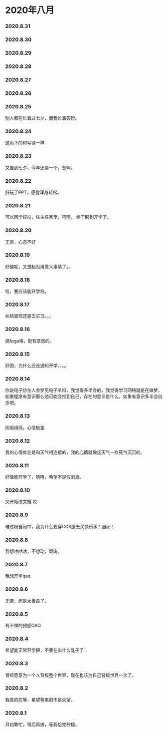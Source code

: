 # 2020年八月
### 2020.8.31
### 2020.8.30
### 2020.8.29
### 2020.8.28
### 2020.8.27
### 2020.8.26
### 2020.8.25
别人都在忙着过七夕，而我忙着答辩。
### 2020.8.24
这雨下的和写诗一样
### 2020.8.23
又要到七夕，今年还是一个，愁啊。
### 2020.8.22
肝玩了PPT，感觉浑身轻松。
### 2020.8.21
可以回学校拉，住主任家里，嘻嘻， 终于盼到开学了。
### 2020.8.20
无奈，心态不好
### 2020.8.19
好酸呢，又想起没用意义事情了。。
### 2020.8.18
哎，要应该能开学把。
### 2020.8.17
纠结留校还是去实习。。。
### 2020.8.16
搞fpga咯，挺有意思的。
### 2020.8.15
好困，为什么还没通知开学。。。。
### 2020.8.14
你说电子仿生人会梦见电子羊吗，我觉得多半会的，我觉得学习网络就是在做梦，如果程序有意识那么他可能会推到自己，存在的意义是什么，如果有意识多半会自杀吧。
### 2020.8.13
阴雨绵绵，心情极差
### 2020.8.12
我的心情肯定是和天气相连接的，我的心情就像这天气一样死气沉沉的。
### 2020.8.11
好像能开学了，嘻嘻，希望不是假消息。
### 2020.8.10
又开始改文档 哎
### 2020.8.9
难过呀自闭中，我为什么要穿COS服去买快乐水！自闭！
### 2020.8.8
我想咕咕咕，不想动，颓废。
### 2020.8.7
我想开学qaq
### 2020.8.6
无奈，还是太善良了。
### 2020.8.5
有不祥的预感QAQ
### 2020.8.4
希望能正常开学把，不要在出什么乱子了；
### 2020.8.3
曾经愿意为一个人背叛整个世界，现在也该为自己背叛世界一次了。
### 2020.8.2
我真的在等，希望等来的不是失望。
### 2020.8.1
月初繁忙，稍后再拨，等我恰完柠檬。
